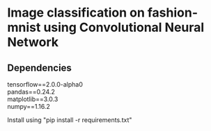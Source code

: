 # Image classification on fashion-mnist using Convolutional Neural Network

## Dependencies
tensorflow==2.0.0-alpha0  
pandas==0.24.2  
matplotlib==3.0.3  
numpy==1.16.2

Install using "pip install -r requirements.txt"